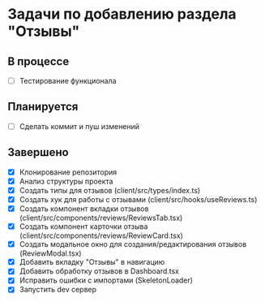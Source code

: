 # Задачи по добавлению раздела "Отзывы"

## В процессе
- [ ] Тестирование функционала

## Планируется
- [ ] Сделать коммит и пуш изменений

## Завершено
- [x] Клонирование репозитория
- [x] Анализ структуры проекта
- [x] Создать типы для отзывов (client/src/types/index.ts)
- [x] Создать хук для работы с отзывами (client/src/hooks/useReviews.ts)
- [x] Создать компонент вкладки отзывов (client/src/components/reviews/ReviewsTab.tsx)
- [x] Создать компонент карточки отзыва (client/src/components/reviews/ReviewCard.tsx)
- [x] Создать модальное окно для создания/редактирования отзывов (ReviewModal.tsx)
- [x] Добавить вкладку "Отзывы" в навигацию
- [x] Добавить обработку отзывов в Dashboard.tsx
- [x] Исправить ошибки с импортами (SkeletonLoader)
- [x] Запустить dev сервер

